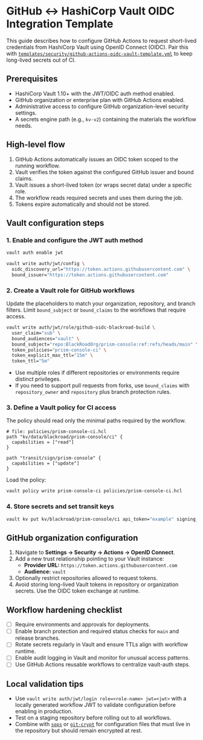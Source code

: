 # GitHub ↔ HashiCorp Vault OIDC Integration Template

This guide describes how to configure GitHub Actions to request short-lived credentials from HashiCorp Vault using OpenID Connect (OIDC). Pair this with [`templates/security/github-actions-oidc-vault-template.yml`](../templates/security/github-actions-oidc-vault-template.yml) to keep long-lived secrets out of CI.

## Prerequisites

- HashiCorp Vault 1.10+ with the JWT/OIDC auth method enabled.
- GitHub organization or enterprise plan with GitHub Actions enabled.
- Administrative access to configure GitHub organization-level security settings.
- A secrets engine path (e.g., `kv-v2`) containing the materials the workflow needs.

## High-level flow

1. GitHub Actions automatically issues an OIDC token scoped to the running workflow.
2. Vault verifies the token against the configured GitHub issuer and bound claims.
3. Vault issues a short-lived token (or wraps secret data) under a specific role.
4. The workflow reads required secrets and uses them during the job.
5. Tokens expire automatically and should not be stored.

## Vault configuration steps

### 1. Enable and configure the JWT auth method

```bash
vault auth enable jwt

vault write auth/jwt/config \
  oidc_discovery_url="https://token.actions.githubusercontent.com" \
  bound_issuer="https://token.actions.githubusercontent.com"
```

### 2. Create a Vault role for GitHub workflows

Update the placeholders to match your organization, repository, and branch filters. Limit `bound_subject` or `bound_claims` to the workflows that require access.

```bash
vault write auth/jwt/role/github-oidc-blackroad-build \
  user_claim="sub" \
  bound_audiences="vault" \
  bound_subject="repo:BlackRoadOrg/prism-console:ref:refs/heads/main" \
  token_policies="prism-console-ci" \
  token_explicit_max_ttl="15m" \
  token_ttl="5m"
```

- Use multiple roles if different repositories or environments require distinct privileges.
- If you need to support pull requests from forks, use `bound_claims` with `repository_owner` and `repository` plus branch protection rules.

### 3. Define a Vault policy for CI access

The policy should read only the minimal paths required by the workflow.

```hcl
# file: policies/prism-console-ci.hcl
path "kv/data/blackroad/prism-console/ci" {
  capabilities = ["read"]
}

path "transit/sign/prism-console" {
  capabilities = ["update"]
}
```

Load the policy:

```bash
vault policy write prism-console-ci policies/prism-console-ci.hcl
```

### 4. Store secrets and set transit keys

```bash
vault kv put kv/blackroad/prism-console/ci api_token="example" signing_key="<base64-key>"
```

## GitHub organization configuration

1. Navigate to **Settings → Security → Actions → OpenID Connect**.
2. Add a new trust relationship pointing to your Vault instance:
   - **Provider URL:** `https://token.actions.githubusercontent.com`
   - **Audience:** `vault`
3. Optionally restrict repositories allowed to request tokens.
4. Avoid storing long-lived Vault tokens in repository or organization secrets. Use the OIDC token exchange at runtime.

## Workflow hardening checklist

- [ ] Require environments and approvals for deployments.
- [ ] Enable branch protection and required status checks for `main` and release branches.
- [ ] Rotate secrets regularly in Vault and ensure TTLs align with workflow runtime.
- [ ] Enable audit logging in Vault and monitor for unusual access patterns.
- [ ] Use GitHub Actions reusable workflows to centralize vault-auth steps.

## Local validation tips

- Use `vault write auth/jwt/login role=<role-name> jwt=<jwt>` with a locally generated workflow JWT to validate configuration before enabling in production.
- Test on a staging repository before rolling out to all workflows.
- Combine with [`sops`](https://github.com/mozilla/sops) or [`git-crypt`](https://github.com/AGWA/git-crypt`) for configuration files that must live in the repository but should remain encrypted at rest.

